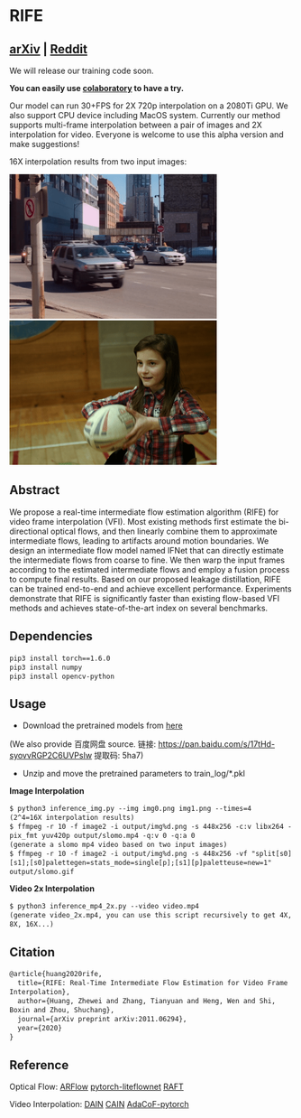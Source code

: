 # RIFE
## [arXiv](https://arxiv.org/pdf/2011.06294.pdf) | [Reddit](https://www.reddit.com/r/MachineLearning/comments/jtl37r/r_realtime_720p_flowbased_video_frame/)
We will release our training code soon.

**You can easily use [colaboratory](https://colab.research.google.com/github/hzwer/arXiv2020-RIFE/blob/master/Video_2x.ipynb) to have a try.**


Our model can run 30+FPS for 2X 720p interpolation on a 2080Ti GPU. We also support CPU device including MacOS system. Currently our method supports multi-frame interpolation between a pair of images and 2X interpolation for video. Everyone is welcome to use this alpha version and make suggestions!

16X interpolation results from two input images: 

![Demo](./demo/I0_slomo_clipped.gif)
![Demo](./demo/I2_slomo_clipped.gif)

## Abstract
We propose a real-time intermediate flow estimation algorithm (RIFE) for video frame interpolation (VFI). Most existing methods first estimate the bi-directional optical flows, and then linearly combine them to approximate intermediate flows, leading to artifacts around motion boundaries. We design an intermediate flow model named IFNet that can directly estimate the intermediate flows from coarse to fine. We then warp the input frames according to the estimated intermediate flows and employ a fusion process to compute final results. Based on our proposed leakage distillation, RIFE can be trained end-to-end and achieve excellent performance. Experiments demonstrate that RIFE is significantly faster than existing flow-based VFI methods and achieves state-of-the-art index on several benchmarks.

## Dependencies
```
pip3 install torch==1.6.0
pip3 install numpy
pip3 install opencv-python
```

## Usage
* Download the pretrained models from [here](https://drive.google.com/file/d/1c1R7iF-ypN6USo-D2YH_ORtaH3tukSlo/view?usp=sharing)

(We also provide 百度网盘 source. 链接: https://pan.baidu.com/s/17tHd-syovvRGP2C6UVPsIw 提取码: 5ha7)
* Unzip and move the pretrained parameters to train_log/\*.pkl

**Image Interpolation**

```
$ python3 inference_img.py --img img0.png img1.png --times=4
(2^4=16X interpolation results)
$ ffmpeg -r 10 -f image2 -i output/img%d.png -s 448x256 -c:v libx264 -pix_fmt yuv420p output/slomo.mp4 -q:v 0 -q:a 0
(generate a slomo mp4 video based on two input images)
$ ffmpeg -r 10 -f image2 -i output/img%d.png -s 448x256 -vf "split[s0][s1];[s0]palettegen=stats_mode=single[p];[s1][p]paletteuse=new=1" output/slomo.gif
```

**Video 2x Interpolation**

```
$ python3 inference_mp4_2x.py --video video.mp4
(generate video_2x.mp4, you can use this script recursively to get 4X, 8X, 16X...)
```

## Citation

```
@article{huang2020rife,
  title={RIFE: Real-Time Intermediate Flow Estimation for Video Frame Interpolation},
  author={Huang, Zhewei and Zhang, Tianyuan and Heng, Wen and Shi, Boxin and Zhou, Shuchang},
  journal={arXiv preprint arXiv:2011.06294},
  year={2020}
}
```

## Reference
Optical Flow:
[ARFlow](https://github.com/lliuz/ARFlow)  [pytorch-liteflownet](https://github.com/sniklaus/pytorch-liteflownet)  [RAFT](https://github.com/princeton-vl/RAFT)

Video Interpolation:
[DAIN](https://github.com/baowenbo/DAIN)  [CAIN](https://github.com/myungsub/CAIN)   [AdaCoF-pytorch](https://github.com/HyeongminLEE/AdaCoF-pytorch)
